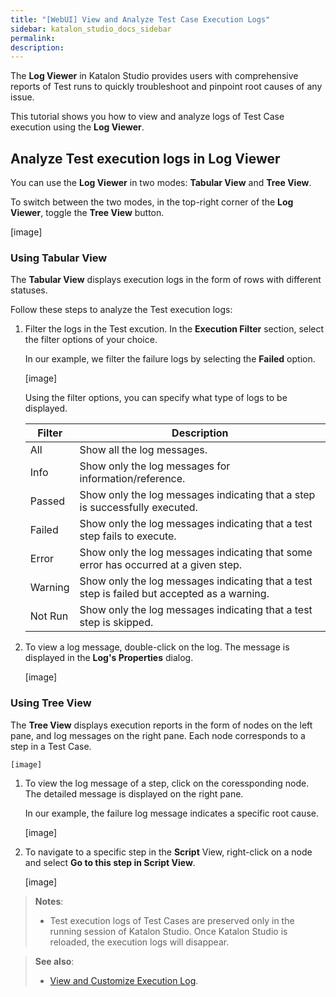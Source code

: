 ```yaml
---
title: "[WebUI] View and Analyze Test Case Execution Logs"
sidebar: katalon_studio_docs_sidebar
permalink: 
description: 
---
```


The **Log Viewer** in Katalon Studio provides users with comprehensive reports of Test runs to quickly troubleshoot and pinpoint root causes of any issue.

This tutorial shows you how to view and analyze logs of Test Case execution using the **Log Viewer**.

## Analyze Test execution logs in Log Viewer

You can use the **Log Viewer** in two modes: **Tabular View** and **Tree View**.

To switch between the two modes, in the top-right corner of the **Log Viewer**, toggle the **Tree View** button.

[image]

### Using Tabular View

The **Tabular View** displays execution logs in the form of rows with different statuses. 

Follow these steps to analyze the Test execution logs: 

1. Filter the logs in the Test excution. In the **Execution Filter** section, select the filter options of your choice.

    In our example, we filter the failure logs by selecting the **Failed** option.

    [image]

    Using the filter options, you can specify what type of logs to be displayed.

    <table>
    <thead>
    <tr>
    <th>Filter</th>
    <th>Description</th>
    </tr>
    </thead>
    <tbody>
    <tr>
    <td>All</td>
    <td>Show all the log messages.</td>
    </tr>
    <tr>
    <td>Info</td>
    <td>Show only the log messages for information/reference.</td>
    </tr>
    <tr>
    <td>Passed</td>
    <td>Show only the log messages indicating that a step is successfully executed.</td>
    </tr>
    <tr>
    <td>Failed</td>
    <td>Show only the log messages indicating that a test step fails to execute.</td>
    </tr>
    <tr>
    <td>Error</td>
    <td>Show only the log messages indicating that some error has occurred at a given step.</td>
    </tr>
    <tr>
    <td>Warning</td>
    <td>Show only the log messages indicating that a test step is failed but accepted as a warning.</td>
    </tr>
    <tr>
    <td>Not Run</td>
    <td>Show only the log messages indicating that a test step is skipped.</td>
    </tr>
    </tbody>
    </table>

2. To view a log message, double-click on the log. The message is displayed in the **Log's Properties** dialog.

    [image]

### Using Tree View

The **Tree View** displays execution reports in the form of nodes on the left pane, and log messages on the right pane. Each node corresponds to a step in a Test Case.

    [image]

1. To view the log message of a step, click on the coressponding node. The detailed message is displayed on the right pane.

    In our example, the failure log message indicates a specific root cause.

    [image]

2. To navigate to a specific step in the **Script** View, right-click on a node and select **Go to this step in Script View**. 

    [image]

> **Notes**:
>
> * Test execution logs of Test Cases are preserved only in the running session of Katalon Studio. Once Katalon Studio is reloaded, the execution logs  will disappear.

> **See also**:
>
> * [View and Customize Execution Log](https://docs.katalon.com/katalon-studio/docs/working-with-execution-log.html).